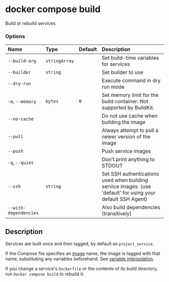 # docker compose build

<!---MARKER_GEN_START-->
Build or rebuild services

### Options

| Name                  | Type          | Default | Description                                                                                                 |
|:----------------------|:--------------|:--------|:------------------------------------------------------------------------------------------------------------|
| `--build-arg`         | `stringArray` |         | Set build-time variables for services                                                                       |
| `--builder`           | `string`      |         | Set builder to use                                                                                          |
| `--dry-run`           |               |         | Execute command in dry run mode                                                                             |
| `-m`, `--memory`      | `bytes`       | `0`     | Set memory limit for the build container. Not supported by BuildKit.                                        |
| `--no-cache`          |               |         | Do not use cache when building the image                                                                    |
| `--pull`              |               |         | Always attempt to pull a newer version of the image                                                         |
| `--push`              |               |         | Push service images                                                                                         |
| `-q`, `--quiet`       |               |         | Don't print anything to STDOUT                                                                              |
| `--ssh`               | `string`      |         | Set SSH authentications used when building service images. (use 'default' for using your default SSH Agent) |
| `--with-dependencies` |               |         | Also build dependencies (transitively)                                                                      |


<!---MARKER_GEN_END-->

## Description

Services are built once and then tagged, by default as `project_service`.

If the Compose file specifies an
[image](https://github.com/compose-spec/compose-spec/blob/master/spec.md#image) name,
the image is tagged with that name, substituting any variables beforehand. See
[variable interpolation](https://github.com/compose-spec/compose-spec/blob/master/spec.md#interpolation).

If you change a service's `Dockerfile` or the contents of its build directory,
run `docker compose build` to rebuild it.
